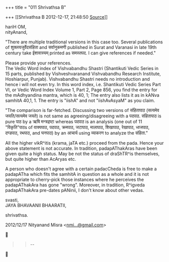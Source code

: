 +++
title = "011 Shrivathsa B"

+++
[[Shrivathsa B	2012-12-17, 21:48:50 [Source](https://groups.google.com/g/bvparishat/c/aND6eGEixaM)]]



hariH OM,  
nityAnand,

  
  
"There are multiple traditional versions in this case too. Several publications of शुक्लयजुर्वेदसंहिता and सर्वानुकमणी published in Surat and Varanasi in late 19th century take ईशावास्यम् printed as समस्तपद. I can give references if needed."  

 Please provide your references.  
 The Vedic Word index of Vishvabandhu Shastri (Shantikuti Vedic Series in 15 parts, published by Vishveshvaranand Vishvabandhu Research Institute, Hoshiarpur, Punjab). Vishvabandhu Shastri needs no introduction and hence i will not even try. In this word index, i.e. Shantikuti Vedic Series Part VI, or Vedic Word Index Volume 1, Part 2, Page 856, you find the entry for the mAdhyandina mantra, which is 40, 1; The entry also lists it as in kANva samhitA 40,1, 1. The entry is "iishA" and not "iishAvAsyaM" as you claim.

  
  
"The comparison is far-fetched. Discussing two versions of संहितापाठ (सत्यमेव जयति/सत्यमेव जयते) is not same as agreeing/disagreeing with a पदपाठ. संहितापाठ is pure पाठ by a ऋषि मन्त्रद्रष्टा whereas पदपाठ is an analysis (one out of 11 "विकृति"पाठs of वाक्यपाठ, पदपाठ, क्रमपाठ, जटापाठ, मालापाठ, शिखापाठ, रेखापाठ, ध्वजपाठ, दण्डपाठ, रथपाठ, and घनपाठ) by an आचार्य using व्याकरण to analyze the संहिता."  
  

 All the higher vikR^itis (krama, jaTA etc.) proceed from the pada. Hence your above statement is not accurate. In tradition, padapAThakAras have been given quite a high status. May be not the status of draShTR^is themselves, but quite higher than AcAryas etc.  
  
 A person who doesn't agree with a certain padacCheda is free to make a padapATha which fits the samhitA in question as a whole and it is not appropriate to cherry-pick those instances where he perceives the padapAThakAra has gone "wrong". Moreover, in tradition, R^igveda padapAThakAra pre-dates pANinii, I don't know about other vedas.  
  
svasti,  
 JAYA BHAVAANII BHAARATII,  

shrivathsa.  
  

  
  

2012/12/17 Nityanand Misra \<[nmi...@gmail.com]()\>  



> 
> > 
> > --  
> > 
> > 



